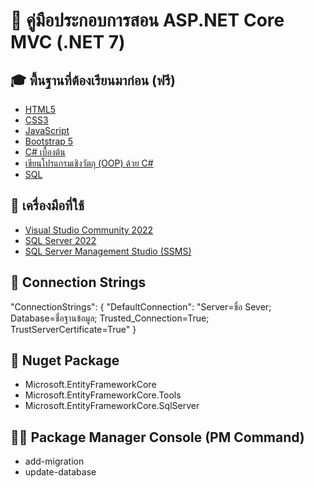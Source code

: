 # 📖 คู่มือประกอบการสอน ASP.NET Core MVC (.NET 7)

## 🎓 พื้นฐานที่ต้องเรียนมาก่อน (ฟรี)
- [HTML5](https://www.youtube.com/watch?v=0hfeNPM7piw&list=PLltVQYLz1BMDf-N2ZmyJKEv4VlpM_9m67)
- [CSS3](https://www.youtube.com/watch?v=HcInSUzhaUc&list=PLltVQYLz1BMBeWsNwB06VT3t8m5575qCP)
- [JavaScript](https://www.youtube.com/watch?v=AbjY-ajKgSI&list=PLltVQYLz1BMDsB7SrMh8x6uDTfl7LdNlP)
- [Bootstrap 5](https://www.youtube.com/watch?v=El7FovOjfjE&list=PLltVQYLz1BMDNdxqTqiOm-D2CN3J2PF-F)
- [C# เบื้องต้น](https://www.youtube.com/playlist?list=PLltVQYLz1BMAq2fsXLKzGS1eFNxl0-z0I)
- [เขียนโปรแกรมเชิงวัตถุ (OOP) ด้วย C#](https://www.youtube.com/playlist?list=PLltVQYLz1BMAkJNArwlMybfNpjW8lfSfZ)
- [SQL](https://www.youtube.com/watch?v=sgQiJ-8Ra8c&list=PLltVQYLz1BMAP6veiejiMdwX7J9GqmkZS)

## 🎯 เครื่องมือที่ใช้
- [Visual Studio Community 2022](https://visualstudio.microsoft.com/)
- [SQL Server 2022](https://www.microsoft.com/en-us/sql-server/sql-server-downloads)
- [SQL Server Management Studio (SSMS)](https://learn.microsoft.com/en-us/sql/ssms/download-sql-server-management-studio-ssms?view=sql-server-ver16)

## 💎 Connection Strings
"ConnectionStrings": { "DefaultConnection": "Server=ชื่อ Sever;
					     Database=ชื่อฐานข้อมูล;
					     Trusted_Connection=True;
					     TrustServerCertificate=True" 
}

## 🎨 Nuget Package
- Microsoft.EntityFrameworkCore
- Microsoft.EntityFrameworkCore.Tools
- Microsoft.EntityFrameworkCore.SqlServer

## 👨‍💻 Package Manager Console (PM Command)
- add-migration
- update-database
